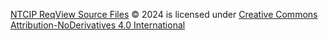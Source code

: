 [NTCIP ReqView Source Files](https://github.com/ite-org/NTCIPReqView) © 2024 is licensed under [Creative Commons Attribution-NoDerivatives 4.0 International](https://creativecommons.org/licenses/by-nd/4.0/?ref=chooser-v1)
